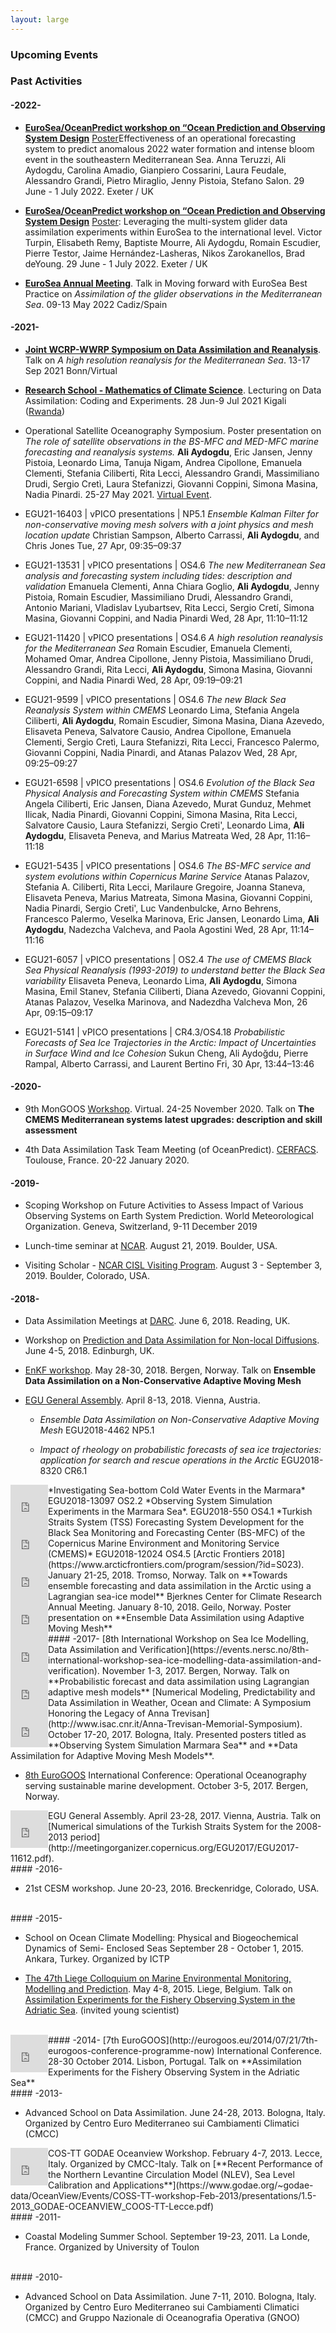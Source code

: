 ```yaml
---
layout: large
---
```


###  Upcoming Events

###  Past Activities

#### -2022-

- [**EuroSea/OceanPredict workshop on “Ocean Prediction and Observing System Design**](https://oceanpredict.org/events/eurosea-oceanpredict-workshop-on-ocean-prediction-and-observing-system-design/#event-overview) [Poster](https://oceanpredict.org/events/eurosea-oceanpredict-workshop-on-ocean-prediction-and-observing-system-design/#poster2.8)Effectiveness of an operational forecasting system to predict anomalous 2022 water formation and intense bloom event in the southeastern Mediterranean Sea. Anna Teruzzi, Ali Aydogdu, Carolina Amadio, Gianpiero Cossarini, Laura Feudale, Alessandro Grandi, Pietro Miraglio, Jenny Pistoia, Stefano Salon.  29 June - 1 July 2022. Exeter / UK

- [**EuroSea/OceanPredict workshop on “Ocean Prediction and Observing System Design**](https://oceanpredict.org/events/eurosea-oceanpredict-workshop-on-ocean-prediction-and-observing-system-design/#event-overview) [Poster](https://oceanpredict.org/events/eurosea-oceanpredict-workshop-on-ocean-prediction-and-observing-system-design/#poster9): Leveraging the multi-system glider data assimilation experiments within EuroSea to the international level. Victor Turpin, Elisabeth Remy, Baptiste Mourre, Ali Aydogdu, Romain Escudier, Pierre Testor, Jaime Hernández-Lasheras, Nikos Zarokanellos, Brad deYoung. 29 June - 1 July 2022. Exeter / UK

- [**EuroSea Annual Meeting**](https://eurosea.eu/). Talk in Moving forward with EuroSea Best Practice on *Assimilation of the glider observations in the Mediterranean Sea*. 09-13 May 2022 Cadiz/Spain

#### -2021-

- [**Joint WCRP-WWRP Symposium on Data Assimilation and Reanalysis**](https://symp-bonn2021.sciencesconf.org/). Talk on *A high resolution reanalysis for the Mediterranean Sea*. 13-17 Sep 2021 Bonn/Virtual

- [**Research School - Mathematics of Climate Science**](https://mathclim-rwanda.sciencesconf.org). Lecturing on Data Assimilation: Coding and Experiments. 28 Jun-9 Jul 2021 Kigali ([Rwanda](https://www.cimpa.info/en/node/6474))

- Operational Satellite Oceanography Symposium. Poster presentation on *The role of satellite observations in the BS-MFC and MED-MFC marine forecasting and reanalysis systems.* __Ali Aydogdu__, Eric Jansen, Jenny Pistoia, Leonardo Lima, Tanuja Nigam, Andrea Cipollone, Emanuela Clementi, Stefania Ciliberti, Rita Lecci, Alessandro Grandi, Massimiliano Drudi, Sergio Cretì, Laura Stefanizzi, Giovanni Coppini, Simona Masina, Nadia Pinardi. 25-27 May 2021. [Virtual Event](https://www.eumetsat.int/second-international-operational-satellite-oceanography-symposium-osos-2-25-27-may-2021).

- EGU21-16403 | vPICO presentations | NP5.1
*Ensemble Kalman Filter for non-conservative moving mesh solvers with a joint physics and mesh location update*
Christian Sampson, Alberto Carrassi, __Ali Aydogdu__, and Chris Jones
Tue, 27 Apr, 09:35–09:37

- EGU21-13531 | vPICO presentations | OS4.6
*The new Mediterranean Sea analysis and forecasting system including tides: description and validation*
Emanuela Clementi, Anna Chiara Goglio, __Ali Aydogdu__, Jenny Pistoia, Romain Escudier, Massimiliano Drudi, Alessandro Grandi, Antonio Mariani, Vladislav Lyubartsev, Rita Lecci, Sergio Cretí, Simona Masina, Giovanni Coppini, and Nadia Pinardi
Wed, 28 Apr, 11:10–11:12

- EGU21-11420 | vPICO presentations | OS4.6
*A high resolution reanalysis for the Mediterranean Sea*
Romain Escudier, Emanuela Clementi, Mohamed Omar, Andrea Cipollone, Jenny Pistoia, Massimiliano Drudi, Alessandro Grandi, Rita Lecci, __Ali Aydogdu__, Simona Masina, Giovanni Coppini, and Nadia Pinardi
Wed, 28 Apr, 09:19–09:21

- EGU21-9599 | vPICO presentations | OS4.6
*The new Black Sea Reanalysis System within CMEMS*
Leonardo Lima, Stefania Angela Ciliberti, __Ali Aydogdu__, Romain Escudier, Simona Masina, Diana Azevedo, Elisaveta Peneva, Salvatore Causio, Andrea Cipollone, Emanuela Clementi, Sergio Cretì, Laura Stefanizzi, Rita Lecci, Francesco Palermo, Giovanni Coppini, Nadia Pinardi, and Atanas Palazov
Wed, 28 Apr, 09:25–09:27

- EGU21-6598 | vPICO presentations | OS4.6
*Evolution of the Black Sea Physical Analysis and Forecasting System within CMEMS*
Stefania Angela Ciliberti, Eric Jansen, Diana Azevedo, Murat Gunduz, Mehmet Ilicak, Nadia Pinardi, Giovanni Coppini, Simona Masina, Rita Lecci, Salvatore Causio, Laura Stefanizzi, Sergio Creti', Leonardo Lima, __Ali Aydogdu__, Elisaveta Peneva, and Marius Matreata
Wed, 28 Apr, 11:16–11:18

- EGU21-5435 | vPICO presentations | OS4.6
*The BS-MFC service and system evolutions within Copernicus Marine Service*
Atanas Palazov, Stefania A. Ciliberti, Rita Lecci, Marilaure Gregoire, Joanna Staneva, Elisaveta Peneva, Marius Matreata, Simona Masina, Giovanni Coppini, Nadia Pinardi, Sergio Creti', Luc Vandenbulcke, Arno Behrens, Francesco Palermo, Veselka Marinova, Eric Jansen, Leonardo Lima, __Ali Aydogdu__, Nadezcha Valcheva, and Paola Agostini
Wed, 28 Apr, 11:14–11:16

- EGU21-6057 | vPICO presentations | OS2.4
*The use of CMEMS Black Sea Physical Reanalysis (1993-2019) to understand better the Black Sea variability*
Elisaveta Peneva, Leonardo Lima, __Ali Aydogdu__, Simona Masina, Emil Stanev, Stefania Ciliberti, Diana Azevedo, Giovanni Coppini, Atanas Palazov, Veselka Marinova, and Nadezdha Valcheva
Mon, 26 Apr, 09:15–09:17

- EGU21-5141 | vPICO presentations | CR4.3/OS4.18
*Probabilistic Forecasts of Sea Ice Trajectories in the Arctic: Impact of Uncertainties in Surface Wind and Ice Cohesion*
Sukun Cheng, Ali Aydoğdu, Pierre Rampal, Alberto Carrassi, and Laurent Bertino
Fri, 30 Apr, 13:44–13:46

#### -2020-

- 9th MonGOOS [Workshop](http://www.mongoos.eu/documents/161745/192767/Agenda_MONGOOS_Workshop2020_Agenda_final.pdf/509e84dc-8059-46f8-b282-510b8ee880e5). Virtual. 24-25 November 2020. Talk on **The CMEMS Mediterranean systems latest upgrades: description and skill assessment**

- 4th Data Assimilation Task Team Meeting (of OceanPredict). [CERFACS](https://www.godae-oceanview.org/outreach/meetings-workshops/task-team-meetings/da-tt-meeting-2020). Toulouse, France. 20-22 January 2020.

#### -2019-

- Scoping Workshop on Future Activities to Assess Impact of Various Observing Systems on Earth System Prediction. World Meteorological Organization. Geneva, Switzerland, 9-11 December 2019

- Lunch-time seminar at [NCAR](https://staff.ucar.edu/for-staff/daily/calendar-event/cisl-visitor-program-data-assimilation-using-adaptive-non). August 21, 2019. Boulder, USA.

- Visiting Scholar - [NCAR CISL Visiting Program](https://www2.cisl.ucar.edu/cisl-visitor-program). August 3 - September 3, 2019. Boulder, Colorado, USA.

#### -2018-

- Data Assimilation Meetings at [DARC](http://www.met.reading.ac.uk/~darc/meetings). June 6, 2018. Reading, UK.

- Workshop on [Prediction and Data Assimilation for Non-local Diffusions](https://www.macs.hw.ac.uk/~hg94/da18). June 4-5, 2018. Edinburgh, UK.

- [EnKF workshop](https://www.iris.no/enkf/enkf-homepage). May 28-30, 2018. Bergen, Norway. Talk on **Ensemble Data Assimilation on a Non-Conservative Adaptive Moving Mesh**

- [EGU General Assembly](https://egu2018.eu). April 8-13, 2018. Vienna, Austria.

    - *Ensemble Data Assimilation on Non-Conservative Adaptive Moving Mesh* EGU2018-4462 NP5.1

    - *Impact of rheology on probabilistic forecasts of sea ice trajectories: application for search and rescue operations in the Arctic* EGU2018-8320 CR6.1

<div style="float: left; clear: left">
<iframe src="https://widgets.figshare.com/articles/6133214/embed?show_title=0" width="60" height="60" frameborder="0"></iframe>
</div>
*Investigating Sea-bottom Cold Water Events in the Marmara* EGU2018-13097 OS2.2 

<div style="float: left; clear: left">
<iframe src="https://widgets.figshare.com/articles/6133175/embed?show_title=0" width="60" height="60" frameborder="0"></iframe>
</div>
*Observing System Simulation Experiments in the Marmara Sea*. EGU2018-550 OS4.1

<div style="float: left; clear: left">
<iframe src="https://widgets.figshare.com/articles/6133199/embed?show_title=0" width="60" height="60" frameborder="0"></iframe>
</div>
*Turkish Straits System (TSS) Forecasting System Development for the Black Sea Monitoring and Forecasting Center (BS-MFC) of the Copernicus Marine Environment and Monitoring Service (CMEMS)* EGU2018-12024 OS4.5

<div style="float: left; clear: left">
<iframe src="https://widgets.figshare.com/articles/5821668/embed?show_title=0" width="60" height="60" frameborder="0"></iframe>
</div>
[Arctic Frontiers 2018](https://www.arcticfrontiers.com/program/session/?id=S023). January 21-25, 2018. Tromso, Norway. Talk on **Towards ensemble forecasting and data assimilation in the Arctic using a Lagrangian sea-ice model**

<div style="float: left; clear: left">
<iframe src="https://widgets.figshare.com/articles/5822082/embed?show_title=0" width="60" height="60" frameborder="0"></iframe>
</div>
Bjerknes Center for Climate Research Annual Meeting. January 8-10, 2018. Geilo, Norway. Poster presentation on **Ensemble Data Assimilation using Adaptive Moving Mesh**


<br/>
#### -2017-
<div style="float: left; clear: left">
<iframe src="https://widgets.figshare.com/articles/5821659/embed?show_title=0" width="60" height="60" frameborder="0"></iframe>
</div>
[8th International Workshop on Sea Ice Modelling, Data Assimilation and Verification](https://events.nersc.no/8th-international-workshop-sea-ice-modelling-data-assimilation-and-verification). November 1-3, 2017. Bergen, Norway. Talk on **Probabilistic forecast and data assimilation using Lagrangian adaptive mesh models**


<div style="float: left; clear: left">
<iframe src="https://widgets.figshare.com/articles/5738487/embed?show_title=0" width="60" height="60" frameborder="0"></iframe>
</div>
[Numerical Modeling, Predictability and Data Assimilation in Weather, Ocean and Climate: A Symposium Honoring the Legacy of Anna Trevisan](http://www.isac.cnr.it/Anna-Trevisan-Memorial-Symposium). October 17-20, 2017. Bologna, Italy. Presented posters titled as **Observing System Simulation Marmara Sea** and **Data Assimilation for Adaptive Moving Mesh Models**.

- [8th EuroGOOS](http://eurogoos.imr.no) International Conference: Operational Oceanography serving sustainable marine development. October 3-5, 2017. Bergen, Norway.

<div style="float: left; clear: left">
<iframe src="https://widgets.figshare.com/articles/5822040/embed?show_title=0" width="60" height="60" frameborder="0"></iframe>
</div>
EGU General Assembly. April 23-28, 2017. Vienna, Austria. Talk on [Numerical simulations of the Turkish Straits System for the 2008-2013 period](http://meetingorganizer.copernicus.org/EGU2017/EGU2017-11612.pdf).

<br/>
#### -2016-

- 21st CESM workshop. June 20-23, 2016. Breckenridge, Colorado, USA.

<br/>
#### -2015-

- School on Ocean Climate Modelling: Physical and Biogeochemical Dynamics of Semi- Enclosed Seas September 28 - October 1, 2015. Ankara, Turkey. Organized by ICTP

- [The 47th Liege Colloquium on Marine Environmental Monitoring, Modelling and Prediction](http://modb.oce.ulg.ac.be/colloquium/2015). May 4-8, 2015. Liege, Belgium. Talk on [Assimilation Experiments for the Fishery Observing System in the Adriatic Sea](https://www.researchgate.net/publication/276069664_Assimilation_Experiments_for_the_Fishery_Observing_System_in_the_Adriatic_Sea). (invited young scientist)

<br/>
#### -2014-

<div style="float: left; clear: left">
<iframe src="https://widgets.figshare.com/articles/5821602/embed?show_title=0" width="60" height="60" frameborder="0"></iframe>
</div>
 [7th EuroGOOS](http://eurogoos.eu/2014/07/21/7th-eurogoos-conference-programme-now) International Conference. 28-30 October 2014. Lisbon, Portugal. Talk on **Assimilation Experiments for the Fishery Observing System in the Adriatic Sea**

<br/>
#### -2013-

- Advanced School on Data Assimilation. June 24-28, 2013. Bologna, Italy. Organized by Centro Euro Mediterraneo sui Cambiamenti Climatici (CMCC) 

<div style="float: left; clear: left">
<iframe src="https://widgets.figshare.com/articles/5821635/embed?show_title=0" width="60" height="60" frameborder="0"></iframe>
</div>
COS-TT GODAE Oceanview Workshop. February 4-7, 2013. Lecce, Italy. Organized by CMCC-Italy. Talk on [**Recent Performance of the Northern Levantine Circulation Model (NLEV), Sea Level Calibration and Applications**](https://www.godae.org/~godae-data/OceanView/Events/COSS-TT-workshop-Feb-2013/presentations/1.5-2013_GODAE-OCEANVIEW_COOS-TT-Lecce.pdf)

<br/>
#### -2011-

- Coastal Modeling Summer School. September 19-23, 2011. La Londe, France. Organized by University of Toulon

<br/>
#### -2010-

- Advanced School on Data Assimilation. June 7-11, 2010. Bologna, Italy. Organized by Centro Euro Mediterraneo sui Cambiamenti Climatici (CMCC) and Gruppo Nazionale di Oceanografia Operativa (GNOO) 
